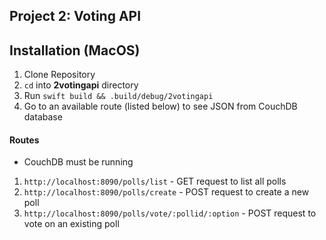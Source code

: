 ## Project 2: Voting API

## Installation (MacOS)
1. Clone Repository
2. `cd` into **2votingapi** directory
2. Run `swift build && .build/debug/2votingapi`
3. Go to an available route (listed below) to see JSON from CouchDB database

#### Routes
* CouchDB must be running
1. `http://localhost:8090/polls/list` - GET request to list all polls
2. `http://localhost:8090/polls/create` - POST request to create a new poll
3. `http://localhost:8090/polls/vote/:pollid/:option` - POST request to vote on an existing poll